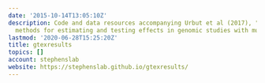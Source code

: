 ```yaml
---
date: '2015-10-14T13:05:10Z'
description: Code and data resources accompanying Urbut et al (2017), "Flexible statistical
  methods for estimating and testing effects in genomic studies with multiple conditions."
lastmod: '2020-06-28T15:25:20Z'
title: gtexresults
topics: []
account: stephenslab
website: https://stephenslab.github.io/gtexresults/
---
```


